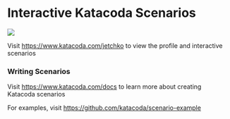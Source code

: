# Interactive Katacoda Scenarios

[![](http://shields.katacoda.com/katacoda/jetchko/count.svg)](https://www.katacoda.com/jetchko "Get your profile on Katacoda.com")

Visit https://www.katacoda.com/jetchko to view the profile and interactive scenarios

### Writing Scenarios
Visit https://www.katacoda.com/docs to learn more about creating Katacoda scenarios

For examples, visit https://github.com/katacoda/scenario-example
